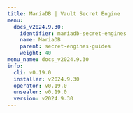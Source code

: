 ```yaml
---
title: MariaDB | Vault Secret Engine
menu:
  docs_v2024.9.30:
    identifier: mariadb-secret-engines
    name: MariaDB
    parent: secret-engines-guides
    weight: 40
menu_name: docs_v2024.9.30
info:
  cli: v0.19.0
  installer: v2024.9.30
  operator: v0.19.0
  unsealer: v0.19.0
  version: v2024.9.30
---
```


